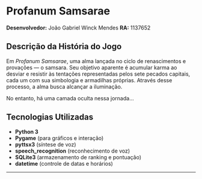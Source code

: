 # Profanum Samsarae

**Desenvolvedor:** João Gabriel Winck Mendes
**RA:** 1137652

## Descrição da História do Jogo

Em *Profanum Samsarae*, uma alma lançada no ciclo de renascimentos e provações — o samsara. Seu objetivo aparente é acumular karma ao desviar e resistir às tentações representadas pelos sete pecados capitais, cada um com sua simbologia e armadilhas próprias. Através desse processo, a alma busca alcançar a iluminação.

No entanto, há uma camada oculta nessa jornada...


## Tecnologias Utilizadas

- **Python 3**
- **Pygame** (para gráficos e interação)
- **pyttsx3** (síntese de voz)
- **speech_recognition** (reconhecimento de voz)
- **SQLite3** (armazenamento de ranking e pontuação)
- **datetime** (controle de datas e horários)

---